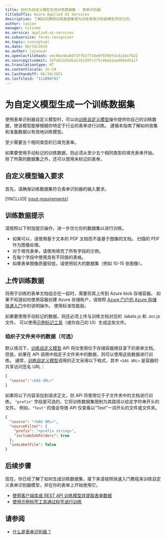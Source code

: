 ```yaml
---
title: 如何为自定义模型生成训练数据集 - 表单识别器
titleSuffix: Azure Applied AI Services
description: 了解如何确保训练数据集是为训练表单识别器模型而优化的。
author: laujan
manager: nitinme
ms.service: applied-ai-services
ms.subservice: forms-recognizer
ms.topic: conceptual
ms.date: 06/19/2019
ms.author: lajanuar
ms.openlocfilehash: e4c66e46a60737fb1f734e0f9789fdc8a16e7622
ms.sourcegitcommit: 34feb2a5bdba1351d9fc375c46e62aa40bbd5a1f
ms.translationtype: HT
ms.contentlocale: zh-CN
ms.lasthandoff: 06/10/2021
ms.locfileid: "111890791"
---
```

# <a name="build-a-training-data-set-for-a-custom-model"></a>为自定义模型生成一个训练数据集

使用表单识别器自定义模型时，可以向[训练自定义模型](https://westus.dev.cognitive.microsoft.com/docs/services/form-recognizer-api-v2-1/operations/TrainCustomModelAsync)操作提供你自己的训练数据，使该模型能够根据你特定于行业的表单进行训练。 遵循本指南了解如何收集和准备数据以有效地训练模型。

至少需要五个相同类型的已填充表单。

如果要使用手动标记的训练数据，则必须从至少五个相同类型的填充表单开始。 除了所需的数据集之外，还可以使用未标记的表单。

## <a name="custom-model-input-requirements"></a>自定义模型输入要求

首先，请确保训练数据集符合表单识别器的输入要求。

[!INCLUDE [input requirements](./includes/input-requirements.md)]

## <a name="training-data-tips"></a>训练数据提示

请按照以下附加提示操作，进一步优化你的数据集以进行训练。

* 如果可以，请使用基于文本的 PDF 文档而不是基于图像的文档。 扫描的 PDF 作为图像处理。
* 对于填充表单，请使用填充了所有字段的示例。
* 在每个字段中使用具有不同值的表格。
* 如果表单图像质量较低，请使用较大的数据集（例如 10-15 张图像）。

## <a name="upload-your-training-data"></a>上传训练数据

将用于训练的表单文档组合在一起时，需要将其上传到 Azure blob 存储容器。 如果不知道如何使用容器创建 Azure 存储帐户，请按照 [Azure 门户的 Azure 存储快速入门](../../storage/blobs/storage-quickstart-blobs-portal.md)中的说明操作。 使用标准性能层。

如果要使用手动标记的数据，则还必须上传与训练文档对应的 .labels.js 和 .ocr.js 文件。 可以使用[示例标记工具](label-tool.md)（或你自己的 UI）生成这些文件。

### <a name="organize-your-data-in-subfolders-optional"></a>组织子文件夹中的数据（可选）

默认情况下，[训练自定义模型](https://westus.dev.cognitive.microsoft.com/docs/services/form-recognizer-api-v2-1/operations/TrainCustomModelAsync) API 将仅使用位于存储容器根目录下的表单文档。 但是，如果在 API 调用中指定子文件夹中的数据，则可以使用这些数据进行训练。 通常，[训练自定义模型](https://westus.dev.cognitive.microsoft.com/docs/services/form-recognizer-api-v2-1/operations/TrainCustomModelAsync)调用的正文采用以下格式，其中 `<SAS URL>` 是容器的共享访问签名 URL：

```json
{
  "source":"<SAS URL>"
}
```

如果将以下内容添加到请求正文，则 API 将使用位于子文件夹中的文档进行训练。 `"prefix"` 字段是可选的，它将训练数据集限制为其路径以给定字符串开头的文件。 例如，`"Test"` 的值会导致 API 仅查看以“Test”一词开头的文件或文件夹。

```json
{
  "source": "<SAS URL>",
  "sourceFilter": {
    "prefix": "<prefix string>",
    "includeSubFolders": true
  },
  "useLabelFile": false
}
```

## <a name="next-steps"></a>后续步骤

现在，你已经了解了如何生成训练数据集，接下来请按照快速入门教程来训练自定义表单识别器模型，并在你的表单上开始使用它。

* [使用客户端库或 REST API 训练模型并提取表单数据](./quickstarts/client-library.md)
* [使用示例标签工具通过标签进行训练](label-tool.md)

## <a name="see-also"></a>请参阅

* [什么是表单识别器？](./overview.md)

